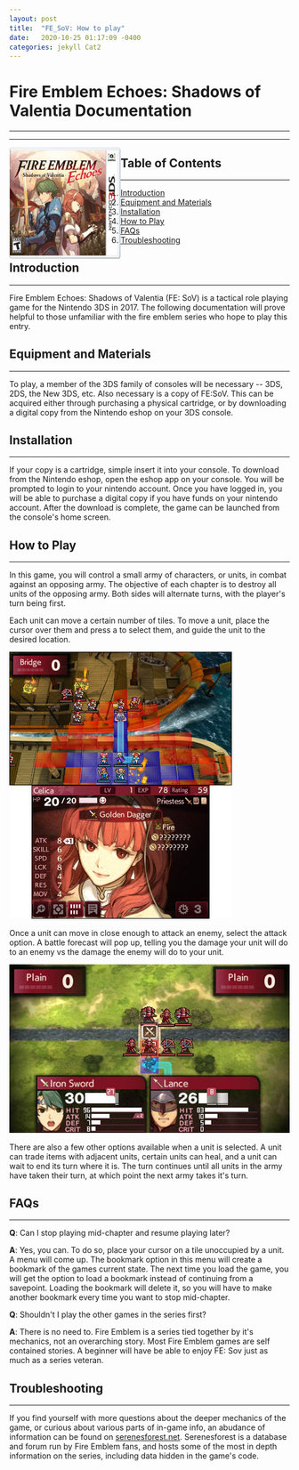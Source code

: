 ```yaml
---
layout: post
title:  "FE_SoV: How to play"
date:   2020-10-25 01:17:09 -0400
categories: jekyll Cat2
---
```

# Fire Emblem Echoes: Shadows of Valentia Documentation
---
---
<img src="https://raw.githubusercontent.com/romerojj7/FE_SoV/gh-pages/cover.png" alt="Fe:SoV Cover"
	title="Game Cover" width="200" height="200" style="float:left" style="display:block"/>


## Table of Contents
---
1. [Introduction](#intro)
1. [Equipment and Materials](#equip)
1. [Installation](#install)
1. [How to Play](#How)
1. [FAQs](#FAQ)
1. [Troubleshooting](#trouble)

## <a name ="intro"></a>Introduction
---
Fire Emblem Echoes: Shadows of Valentia (FE: SoV) is a tactical role playing game for the Nintendo 3DS in 2017. The following documentation will prove helpful to those unfamiliar with the fire emblem series who hope to play this entry.

## <a name ="equip"></a>Equipment and Materials
---
To play, a member of the 3DS family of consoles will be necessary -- 3DS, 2DS, the New 3DS, etc. Also necessary is a copy of FE:SoV. This can be acquired either through purchasing a physical cartridge, or by downloading a digital copy from the Nintendo eshop on your 3DS console.

## <a name ="install"></a> Installation
---
If your copy is a cartridge, simple insert it into your console. To download from the Nintendo eshop, open the eshop app on your console. You will be prompted to login to your nintendo account. Once you have logged in, you will be able to purchase a digital copy if you have funds on your nintendo account. After the download is complete, the game can be launched from the console's home screen.

## <a name ="How"></a> How to Play
---
In this game, you will control a small army of characters, or units, in combat against an opposing army. The objective of each chapter is to destroy all units of the opposing army. Both sides will alternate turns, with the player's turn being first.

Each unit can move a certain number of tiles. To move a unit, place the cursor over them and press a to select them, and guide the unit to the desired location.

![Move](https://raw.githubusercontent.com/romerojj7/FE_SoV/gh-pages/movement.jpg)

Once a unit can move in close enough to attack an enemy, select the attack option. A battle forecast will pop up, telling you the damage your unit will do to an enemy vs the damage the enemy will do to your unit. 

![Forecast](https://raw.githubusercontent.com/romerojj7/FE_SoV/gh-pages/forecast.jpg)

There are also a few other options available when a unit is selected. A unit can trade items with adjacent units, certain units can heal, and a unit can wait to end its turn where it is. The turn continues until all units in the army have taken their turn, at which point the next army takes it's turn.

## <a name ="FAQ"></a> FAQs
---
**Q**: Can I stop playing mid-chapter and resume playing later?

**A**: Yes, you can. To do so, place your cursor on a tile unoccupied by a unit. A menu will come up. The bookmark option in this menu will create a bookmark of the games current state. The next time you load the game, you will get the option to load a bookmark instead of continuing from a savepoint. Loading the bookmark will delete it, so you will have to make another bookmark every time you want to stop mid-chapter.

**Q**: Shouldn't I play the other games in the series first?

**A**: There is no need to. Fire Emblem is a series tied together by it's mechanics, not an overarching story. Most Fire Emblem games are self contained stories. A beginner will have be able to enjoy FE: Sov just as much as a series veteran.

## <a name ="trouble"></a> Troubleshooting
---
If you find yourself with more questions about the deeper mechanics of the game, or curious about various parts of in-game info, an abudance of information can be found on [serenesforest.net](https://serenesforest.net/fire-emblem-echoes-shadows-valentia/). Serenesforest is a database and forum run by Fire Emblem fans, and hosts some of the most in depth information on the series, including data hidden in the game's code.



